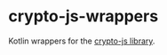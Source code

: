 # crypto-js-wrappers

Kotlin wrappers for the [crypto-js library](https://github.com/brix/crypto-js).
